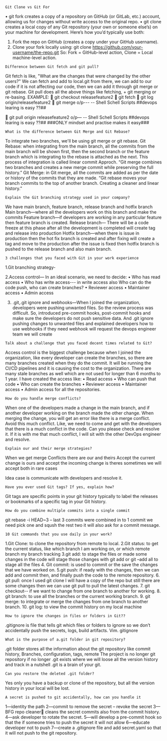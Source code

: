 ``` Git Clone vs Git For ```

•	git fork creates a copy of a repository on GitHub (or GitLab, etc.) account, allowing us for changes without write access to the original repo.
•	git clone creates a local copy of any Git repository (your own or someone else’s) on your machine for development.
Here’s how you’d typically use both:
1.	Fork the repo on GitHub (creates a copy under your GitHub username).
2.	Clone your fork locally using:
git clone https://github.com/your-username/the-repo.git
So: Fork = GitHub-level action, Clone = Local machine-level action.

``` Difference between Git fetch and git pull? ```

Git fetch is like, "What are the changes that were changed by the other users?" We can fetch and add to local.git from there, we can add to our code if it is not affecting our code, then we can add it through git merge or git rebase.
Git pull does all the above things like fetching, + git merging or re-basing.
EXAMPLE:
	git checkout releasefeature2
	git fetch
	git log origin/releasefeature2
	git merge
o/p---
-- Shell
Schell Scripts
##devops learing is easy ??##

	git pull origin releasefeature2
o/p—
-- Shell
Schell Scripts
##devops learing is easy ??##
###ONLY mindset and practise makes it easy###

``` What is the difference between Git Merge and Git Rebase? ```

To integrate two branches, we'll be using git merge or git rebase.
Git Rebase: when integrating from the main branch, all the commits from the main branch will be shown first, then the second branch or the feature branch which is integrating to the rebase is attached as the next. This process of integration is called linear commit Approch.
“Git merge combines two branches and creates a new merge commit while preserving the full history.”
Git Merge: in Git merge, all the commits are added as per the date or history of the commits that they are made.
“Git rebase moves your branch commits to the top of another branch. Creating a cleaner and linear history.”

```	Explain the Git branching strategy used in your company? ```

We have main branch, feature branch, release branch and hotfix branch
Main branch—where all the developers work on this branch and make the commits
Feature branch—if developers are working in any particular feature then feature branch is created.
Release branch— There will be a code freeze at this phase after all the development is completed will create tag and release into production
Hotfix branch—when there is issue in production then the hot fix branch is created and after fixing will create a tag and move to the production after the issue is fixed then hotfix branch is pushed to the release branch and also main branch.

```	3 challenges that you faced with Git in your work experience ```

1.Git branching strategy-
 
2.Access control— In an ideal scenario, we need to decide: 
•	Who has read access
•	Who has write access--- in write access also Who can do the code push, who can create branches?
•	Reviewer access
•	Maintainer access
•	Admin access

3.	.git,.git ignore and webhooks—When I joined the organization, developers were pushing unwanted files. So the review process was difficult. So, introduced pre-commit hooks, post-commit hooks and make sure the developers do not push sensitive data. And .git ignore pushing changes to unwanted files and explained developers how to use webhooks if they need webhook will request the devops engineer team we will create

```	Talk about a challenge that you faced decent times related to Git? ```

Access control is the biggest challenge because when I joined the organization, like every developer can create the branches, so there are many branches created when they do the commit. It will be running the CI/CD pipelines and it is causing the cost to the organization. There are many stale branches as well which are not used for longer than 6 months to 1 year. I have created the access like: 
•	Read access
•	Who can push that code
•	Who can create the branches
•	Reviewer access
•	Maintainer access
•	Admin access
for all the repositories.

``` How do you handle merge conflicts? ```

When one of the developers made a change in the main branch, and if another developer working on the branch made the other change. When merging the change, you will get an error like there is a merge conflict.
Avoid this much conflict. Like, we need to come and get with the developers that there is a much conflict in the code. Can you please check and resolve it. If it is with me that much conflict, I will sit with the other DevOps engineer and resolve.
 

```	Explain our and their merge strategies? ```

When we get merge Conflicts there are our and theirs
Accept the current change is ours and accept the incoming change is theres sometimes we will accept both in rare cases

Idea case is communicate with developers and resolve it.
 


```	Have you ever used Git tags? If yes, explain how? ```

Git tags are specific points in your git history typically to label the releases or bookmarks of a specific tag in your Git history.
 

```	How do you combine multiple commits into a single commit ```

git rebase -i HEAD~3 – last 3 commits were combined in to 1 commit we need pick one and sqush the rest two it will also ask for a commit message.

``` 10 Git commands that you use daily in your work? ```

1.Git Clone: to clone the repository from remote to local.
2.Git status: to get the current status, like which branch I am working on, or which remote branch my branch tracking
3.git add: to stage the files or made some changes in the code will stage those changes with git add <name of the file> or git –add all to stage all the files
4. Git commit: is used to commit or  the save the changes that we have worked on.
5.git push: if ready with the changes, then we can add and commit then, and finally push the code to the remote repository.
6. git pull: once I used git clone I will have a copy of the repo but still there are some changes then we can use git pull to pull the latest changes.
7. git checkout-- if we want to change from one branch to another for working.
8. git branch: to use all the branches or the current working branch.
9. git merge: to integrate or merge the changes from one branch to another branch.
10. git log: to view the commit history on my local machine

```	How to ignore the changes in files or folders in Git?? ```

.gitignore is file that tells git which files or folders to ignore so we don’t accidentally push the secrets, logs, build artifacts.
Vim. gitignore
 

``` What is the purpose of a.git folder in git repository? ```

.git folder stores all the information about the git repository like commit history, Branches, configuration, tags, remote 
The project  is no longer git repository if no longer .git exists where we will loose all the version history and track in a nutshell .git is a brain of your git.

``` Can you restore the deleted .git folder? ```

Yes only you have a backup or clone of the repository, but all the version history in your local will be lost.

```	A secret is pushed to git accidentally, how can you handle it ```

1—identity the path 
2—commit to remove the secret – revoke the secret 
3—BFG repo cleaner cleans the secret commits also from the commit history.
4—ask developer to rotate the secret.
5—will develop a pre-commit hook so that the if someone tries to push the secret it will not allow
6—educate developer not to push
7—create a .gitignore file and add secret.yaml so that it will not push to the git repository.
